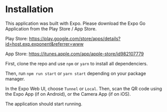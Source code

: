 # Installation
This application was built with Expo. 
Please download the Expo Go Application from the Play Store / App Store.

Play Store: https://play.google.com/store/apps/details?id=host.exp.exponent&referrer=www

App Store: https://itunes.apple.com/app/apple-store/id982107779


First, clone the repo and use `npm` or `yarn` to install all dependenciers.

Then, run `npm run start` or `yarn start` depending on your package manager.

In the Expo Web UI, choose `Tunnel` or `Local`. Then, scan the QR code using the Expo App (if on Android), or the Camera App (if on iOS).

The application should start running.